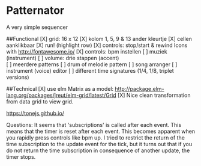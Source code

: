 # Patternator


A very simple sequencer

##Functional
[X] grid: 16 x 12
[X] kolom 1, 5, 9 & 13 ander kleurtje
[X] cellen aanklikbaar
[X] run! (highlight row)
[X] controls: stop/start & rewind Icons with http://fontawesome.io/
[X] controls: bpm instellen
[ ] muziek (instrument)
[ ] volume: drie stappen (accent)  
[ ] meerdere patterns
[ ] drum of melodie pattern
[ ] song arranger
[ ] instrument (voice) editor
[ ] different time signatures (1/4, 1/8, triplet versions)

##Technical
[X] use elm Matrix as a model:  http://package.elm-lang.org/packages/jreut/elm-grid/latest/Grid
[X] Nice clean transformation from data grid to view grid.

https://tonejs.github.io/


Questions:
It seems that 'subscriptions' is called after each event. This means that the
timer is reset after each event. This becomes apparent when you rapidly press
controls like bpm up.
I tried to restrict the return of the time subscription to the update event for
the tick, but it turns out that if you do not return the time subscription in
consequence of another update, the timer stops.

